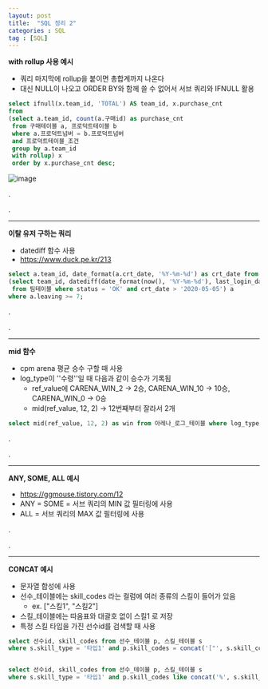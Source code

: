 ```yaml
---
layout: post
title:  "SQL 정리 2"
categories : SQL
tag : [SQL]
---
```




**with rollup 사용 예시**

- 쿼리 마지막에 rollup을 붙이면 총합계까지 나온다
- 대신 NULL이 나오고 ORDER BY와 함께 쓸 수 없어서 서브 쿼리와 IFNULL 활용

```sql
select ifnull(x.team_id, 'TOTAL') AS team_id, x.purchase_cnt 
from 
(select a.team_id, count(a.구매id) as purchase_cnt 
 from 구매테이블 a, 프로덕트테이블 b 
 where a.프로덕트넘버 = b.프로덕트넘버  
 and 프로덕트테이블_조건
 group by a.team_id 
 with rollup) x 
 order by x.purchase_cnt desc;
```

![image](../../../../img/2021-12-05-SQL3/image.png)

.

.

---

**이탈 유저 구하는 쿼리**

- datediff 함수 사용
- https://www.duck.pe.kr/213



```sql
select a.team_id, date_format(a.crt_date, '%Y-%m-%d') as crt_date from
(select team_id, datediff(date_format(now(), '%Y-%m-%d'), last_login_date) as leaving, crt_date 
 from 팀테이블 where status = 'OK' and crt_date > '2020-05-05') a
where a.leaving >= 7;
```

.

.

---

**mid 함수**

- cpm arena 평균 승수 구할 때 사용
- log_type이 ''수령''일 때 다음과 같이 승수가 기록됨
  - ref_value에 CARENA_WIN_2 -> 2승, CARENA_WIN_10 -> 10승, CARENA_WIN_0 -> 0승
  - mid(ref_value, 12, 2) -> 12번째부터 잘라서 2개

```sql
select mid(ref_value, 12, 2) as win from 아레나_로그_테이블 where log_type = '수령';
```

.

.

---

**ANY, SOME, ALL 예시**

- https://ggmouse.tistory.com/12
- ANY = SOME = 서브 쿼리의 MIN 값 필터링에 사용
- ALL = 서브 쿼리의 MAX 값 필터링에 사용

.

.

---

**CONCAT 예시**

- 문자열 합성에 사용
- 선수_테이블에는 skill_codes 라는 컬럼에 여러 종류의 스킬이 들어가 있음
  - ex. ["스킬1", "스킬2"] 
- 스킬_테이블에는 따옴표와 대괄호 없이 스킬1 로 저장
- 특정 스킬 타입을 가진 선수id를 검색할 때 사용

```sql
select 선수id, skill_codes from 선수_테이블 p, 스킬_테이블 s 
where s.skill_type = '타입1' and p.skill_codes = concat('["', s.skill_code, '"]');


select 선수id, skill_codes from 선수_테이블 p, 스킬_테이블 s 
where s.skill_type = '타입1' and p.skill_codes like concat('%', s.skill_code, '%');
```

